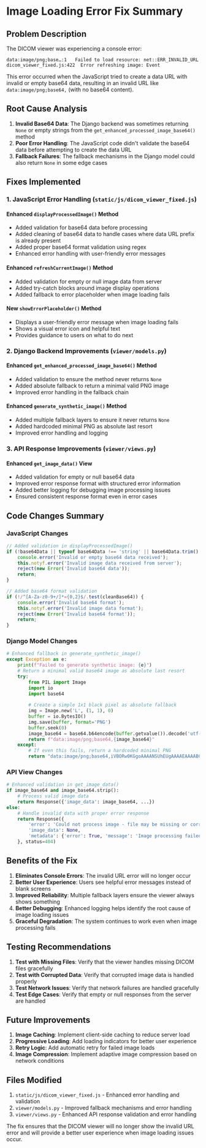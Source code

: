 # Image Loading Error Fix Summary

## Problem Description

The DICOM viewer was experiencing a console error:
```
data:image/png;base…:1   Failed to load resource: net::ERR_INVALID_URL
dicom_viewer_fixed.js:422  Error refreshing image: Event
```

This error occurred when the JavaScript tried to create a data URL with invalid or empty base64 data, resulting in an invalid URL like `data:image/png;base64,` (with no base64 content).

## Root Cause Analysis

1. **Invalid Base64 Data**: The Django backend was sometimes returning `None` or empty strings from the `get_enhanced_processed_image_base64()` method
2. **Poor Error Handling**: The JavaScript code didn't validate the base64 data before attempting to create the data URL
3. **Fallback Failures**: The fallback mechanisms in the Django model could also return `None` in some edge cases

## Fixes Implemented

### 1. JavaScript Error Handling (`static/js/dicom_viewer_fixed.js`)

#### Enhanced `displayProcessedImage()` Method
- Added validation for base64 data before processing
- Added cleaning of base64 data to handle cases where data URL prefix is already present
- Added proper base64 format validation using regex
- Enhanced error handling with user-friendly error messages

#### Enhanced `refreshCurrentImage()` Method
- Added validation for empty or null image data from server
- Added try-catch blocks around image display operations
- Added fallback to error placeholder when image loading fails

#### New `showErrorPlaceholder()` Method
- Displays a user-friendly error message when image loading fails
- Shows a visual error icon and helpful text
- Provides guidance to users on what to do next

### 2. Django Backend Improvements (`viewer/models.py`)

#### Enhanced `get_enhanced_processed_image_base64()` Method
- Added validation to ensure the method never returns `None`
- Added absolute fallback to return a minimal valid PNG image
- Improved error handling in the fallback chain

#### Enhanced `generate_synthetic_image()` Method
- Added multiple fallback layers to ensure it never returns `None`
- Added hardcoded minimal PNG as absolute last resort
- Improved error handling and logging

### 3. API Response Improvements (`viewer/views.py`)

#### Enhanced `get_image_data()` View
- Added validation for empty or null base64 data
- Improved error response format with structured error information
- Added better logging for debugging image processing issues
- Ensured consistent response format even in error cases

## Code Changes Summary

### JavaScript Changes
```javascript
// Added validation in displayProcessedImage()
if (!base64Data || typeof base64Data !== 'string' || base64Data.trim() === '') {
    console.error('Invalid or empty base64 data received');
    this.notyf.error('Invalid image data received from server');
    reject(new Error('Invalid base64 data'));
    return;
}

// Added base64 format validation
if (!/^[A-Za-z0-9+/]*={0,2}$/.test(cleanBase64)) {
    console.error('Invalid base64 format');
    this.notyf.error('Invalid image data format');
    reject(new Error('Invalid base64 format'));
    return;
}
```

### Django Model Changes
```python
# Enhanced fallback in generate_synthetic_image()
except Exception as e:
    print(f"Failed to generate synthetic image: {e}")
    # Return a minimal valid base64 image as absolute last resort
    try:
        from PIL import Image
        import io
        import base64
        
        # Create a simple 1x1 black pixel as absolute fallback
        img = Image.new('L', (1, 1), 0)
        buffer = io.BytesIO()
        img.save(buffer, format='PNG')
        buffer.seek(0)
        image_base64 = base64.b64encode(buffer.getvalue()).decode('utf-8')
        return f"data:image/png;base64,{image_base64}"
    except:
        # If even this fails, return a hardcoded minimal PNG
        return "data:image/png;base64,iVBORw0KGgoAAAANSUhEUgAAAAEAAAABCAYAAAAfFcSJAAAADUlEQVR42mNkYPhfDwAChwGA60e6kgAAAABJRU5ErkJggg=="
```

### API View Changes
```python
# Enhanced validation in get_image_data()
if image_base64 and image_base64.strip():
    # Process valid image data
    return Response({'image_data': image_base64, ...})
else:
    # Handle invalid data with proper error response
    return Response({
        'error': 'Could not process image - file may be missing or corrupted',
        'image_data': None,
        'metadata': {'error': True, 'message': 'Image processing failed'}
    }, status=404)
```

## Benefits of the Fix

1. **Eliminates Console Errors**: The invalid URL error will no longer occur
2. **Better User Experience**: Users see helpful error messages instead of blank screens
3. **Improved Reliability**: Multiple fallback layers ensure the viewer always shows something
4. **Better Debugging**: Enhanced logging helps identify the root cause of image loading issues
5. **Graceful Degradation**: The system continues to work even when image processing fails

## Testing Recommendations

1. **Test with Missing Files**: Verify that the viewer handles missing DICOM files gracefully
2. **Test with Corrupted Data**: Verify that corrupted image data is handled properly
3. **Test Network Issues**: Verify that network failures are handled gracefully
4. **Test Edge Cases**: Verify that empty or null responses from the server are handled

## Future Improvements

1. **Image Caching**: Implement client-side caching to reduce server load
2. **Progressive Loading**: Add loading indicators for better user experience
3. **Retry Logic**: Add automatic retry for failed image loads
4. **Image Compression**: Implement adaptive image compression based on network conditions

## Files Modified

1. `static/js/dicom_viewer_fixed.js` - Enhanced error handling and validation
2. `viewer/models.py` - Improved fallback mechanisms and error handling
3. `viewer/views.py` - Enhanced API response validation and error handling

The fix ensures that the DICOM viewer will no longer show the invalid URL error and will provide a better user experience when image loading issues occur.